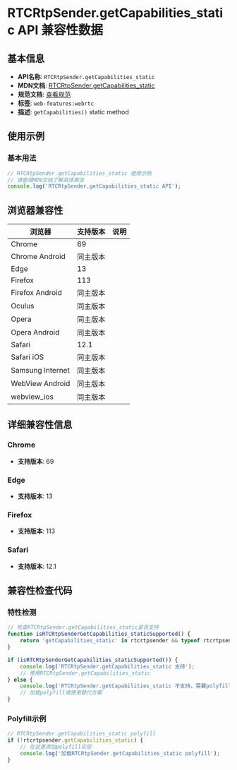 # RTCRtpSender.getCapabilities_static API 兼容性数据

## 基本信息

- **API名称**: `RTCRtpSender.getCapabilities_static`
- **MDN文档**: [RTCRtpSender.getCapabilities_static](https://developer.mozilla.org/docs/Web/API/RTCRtpSender/getCapabilities_static)
- **规范文档**: [查看规范](https://w3c.github.io/webrtc-pc/#dom-rtcrtpsender-getcapabilities)
- **标签**: `web-features:webrtc`
- **描述**: `getCapabilities()` static method

## 使用示例

### 基本用法

```javascript
// RTCRtpSender.getCapabilities_static 使用示例
// 请查阅MDN文档了解具体用法
console.log('RTCRtpSender.getCapabilities_static API');
```

## 浏览器兼容性

| 浏览器 | 支持版本 | 说明 |
|--------|----------|------|
| Chrome | 69 |  |
| Chrome Android | 同主版本 |  |
| Edge | 13 |  |
| Firefox | 113 |  |
| Firefox Android | 同主版本 |  |
| Oculus | 同主版本 |  |
| Opera | 同主版本 |  |
| Opera Android | 同主版本 |  |
| Safari | 12.1 |  |
| Safari iOS | 同主版本 |  |
| Samsung Internet | 同主版本 |  |
| WebView Android | 同主版本 |  |
| webview_ios | 同主版本 |  |

## 详细兼容性信息

### Chrome

- **支持版本**: 69

### Edge

- **支持版本**: 13

### Firefox

- **支持版本**: 113

### Safari

- **支持版本**: 12.1

## 兼容性检查代码

### 特性检测

```javascript
// 检查RTCRtpSender.getCapabilities_static是否支持
function isRTCRtpSenderGetCapabilities_staticSupported() {
    return 'getCapabilities_static' in rtcrtpsender && typeof rtcrtpsender.getCapabilities_static === 'function';
}

if (isRTCRtpSenderGetCapabilities_staticSupported()) {
    console.log('RTCRtpSender.getCapabilities_static 支持');
    // 使用RTCRtpSender.getCapabilities_static
} else {
    console.log('RTCRtpSender.getCapabilities_static 不支持，需要polyfill');
    // 加载polyfill或使用替代方案
}
```

### Polyfill示例

```javascript
// RTCRtpSender.getCapabilities_static polyfill
if (!rtcrtpsender.getCapabilities_static) {
    // 在这里添加polyfill实现
    console.log('加载RTCRtpSender.getCapabilities_static polyfill');
}
```

